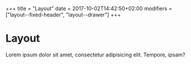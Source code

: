 +++
title = "Layout"
date = 2017-10-02T14:42:50+02:00
modifiers = ["layout--fixed-header", "layout--drawer"]
+++

# Layout

Lorem ipsum dolor sit amet, consectetur adipisicing elit. Tempore, ipsam?
